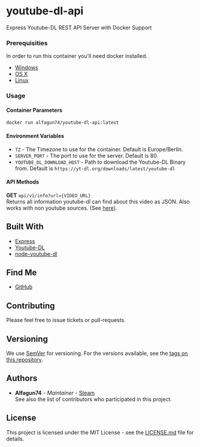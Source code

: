 # youtube-dl-api
Express Youtube-DL REST API Server with Docker Support
### Prerequisities
In order to run this container you'll need docker installed.
* [Windows](https://docs.docker.com/windows/started)
* [OS X](https://docs.docker.com/mac/started/)
* [Linux](https://docs.docker.com/linux/started/)
### Usage
#### Container Parameters
```shell
docker run alfagun74/youtube-dl-api:latest
```
#### Environment Variables
* `TZ` - The Timezone to use for the container. Default is Europe/Berlin.
* `SERVER_PORT` - The port to use for the server. Default is 80.  
* `YOUTUBE_DL_DOWNLOAD_HOST` - Path to download the Youtube-DL Binary from. Default is ``https://yt-dl.org/downloads/latest/youtube-dl``  
#### API Methods
**GET** ``api/v1/info?url={VIDEO_URL}``  
Returns all information youtube-dl can find about this video as JSON. Also works with non youtube sources. (See [here](https://ytdl-org.github.io/youtube-dl/supportedsites.html)).
## Built With
* [Express](https://github.com/expressjs/express)
* [Youtube-DL](https://github.com/ytdl-org/youtube-dl)
* [node-youtube-dl](https://github.com/przemyslawpluta/node-youtube-dl)
## Find Me
* [GitHub](https://github.com/alfagun74/youtube-dl-api)
## Contributing
Please feel free to issue tickets or pull-requests.
## Versioning
We use [SemVer](http://semver.org/) for versioning. For the versions available, see the 
[tags on this repository](https://github.com/your/repository/tags). 
## Authors
* **Alfagun74** - *Maintainer* - [Steam](https://steamcommunity.com/id/Alfagun74/)  
See also the list of contributors who participated in this project.
## License
This project is licensed under the MIT License - see the [LICENSE.md](LICENSE.md) file for details.

